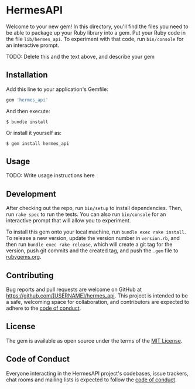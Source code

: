 # HermesAPI

Welcome to your new gem! In this directory, you'll find the files you need to be able to package up your Ruby library into a gem. Put your Ruby code in the file `lib/hermes_api`. To experiment with that code, run `bin/console` for an interactive prompt.

TODO: Delete this and the text above, and describe your gem

## Installation

Add this line to your application's Gemfile:

```ruby
gem 'hermes_api'
```

And then execute:

    $ bundle install

Or install it yourself as:

    $ gem install hermes_api

## Usage

TODO: Write usage instructions here

## Development

After checking out the repo, run `bin/setup` to install dependencies. Then, run `rake spec` to run the tests. You can also run `bin/console` for an interactive prompt that will allow you to experiment.

To install this gem onto your local machine, run `bundle exec rake install`. To release a new version, update the version number in `version.rb`, and then run `bundle exec rake release`, which will create a git tag for the version, push git commits and the created tag, and push the `.gem` file to [rubygems.org](https://rubygems.org).

## Contributing

Bug reports and pull requests are welcome on GitHub at https://github.com/[USERNAME]/hermes_api. This project is intended to be a safe, welcoming space for collaboration, and contributors are expected to adhere to the [code of conduct](https://github.com/[USERNAME]/hermes_api/blob/master/CODE_OF_CONDUCT.md).

## License

The gem is available as open source under the terms of the [MIT License](https://opensource.org/licenses/MIT).

## Code of Conduct

Everyone interacting in the HermesAPI project's codebases, issue trackers, chat rooms and mailing lists is expected to follow the [code of conduct](https://github.com/[USERNAME]/hermes_api/blob/master/CODE_OF_CONDUCT.md).

